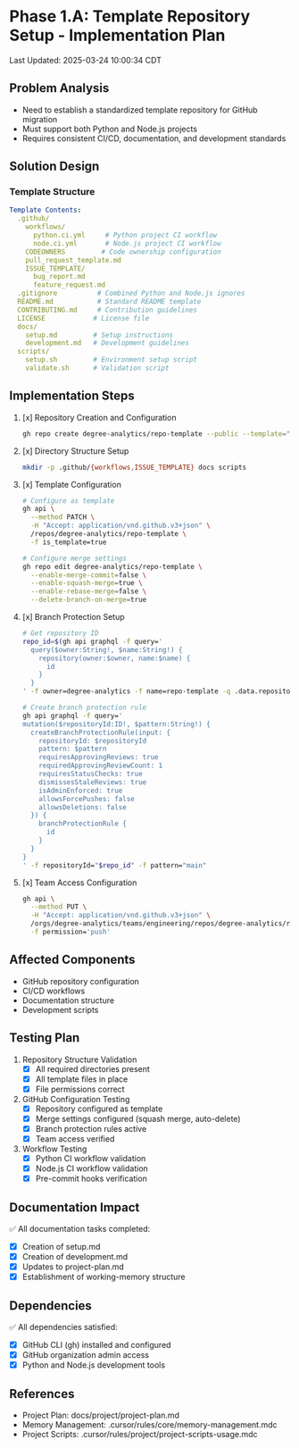 # Phase 1.A: Template Repository Setup - Implementation Plan
Last Updated: 2025-03-24 10:00:34 CDT

## Problem Analysis
- Need to establish a standardized template repository for GitHub migration
- Must support both Python and Node.js projects
- Requires consistent CI/CD, documentation, and development standards

## Solution Design
### Template Structure
```yaml
Template Contents:
  .github/
    workflows/
      python.ci.yml     # Python project CI workflow
      node.ci.yml       # Node.js project CI workflow
    CODEOWNERS         # Code ownership configuration
    pull_request_template.md
    ISSUE_TEMPLATE/
      bug_report.md
      feature_request.md
  .gitignore          # Combined Python and Node.js ignores
  README.md           # Standard README template
  CONTRIBUTING.md     # Contribution guidelines
  LICENSE            # License file
  docs/
    setup.md         # Setup instructions
    development.md   # Development guidelines
  scripts/
    setup.sh         # Environment setup script
    validate.sh      # Validation script
```

## Implementation Steps
1. [x] Repository Creation and Configuration
   ```bash
   gh repo create degree-analytics/repo-template --public --template=""
   ```

2. [x] Directory Structure Setup
   ```bash
   mkdir -p .github/{workflows,ISSUE_TEMPLATE} docs scripts
   ```

3. [x] Template Configuration
   ```bash
   # Configure as template
   gh api \
     --method PATCH \
     -H "Accept: application/vnd.github.v3+json" \
     /repos/degree-analytics/repo-template \
     -f is_template=true

   # Configure merge settings
   gh repo edit degree-analytics/repo-template \
     --enable-merge-commit=false \
     --enable-squash-merge=true \
     --enable-rebase-merge=false \
     --delete-branch-on-merge=true
   ```

4. [x] Branch Protection Setup
   ```bash
   # Get repository ID
   repo_id=$(gh api graphql -f query='
     query($owner:String!, $name:String!) {
       repository(owner:$owner, name:$name) {
         id
       }
     }
   ' -f owner=degree-analytics -f name=repo-template -q .data.repository.id)

   # Create branch protection rule
   gh api graphql -f query='
   mutation($repositoryId:ID!, $pattern:String!) {
     createBranchProtectionRule(input: {
       repositoryId: $repositoryId
       pattern: $pattern
       requiresApprovingReviews: true
       requiredApprovingReviewCount: 1
       requiresStatusChecks: true
       dismissesStaleReviews: true
       isAdminEnforced: true
       allowsForcePushes: false
       allowsDeletions: false
     }) {
       branchProtectionRule {
         id
       }
     }
   }
   ' -f repositoryId="$repo_id" -f pattern="main"
   ```

5. [x] Team Access Configuration
   ```bash
   gh api \
     --method PUT \
     -H "Accept: application/vnd.github.v3+json" \
     /orgs/degree-analytics/teams/engineering/repos/degree-analytics/repo-template \
     -f permission='push'
   ```

## Affected Components
- GitHub repository configuration
- CI/CD workflows
- Documentation structure
- Development scripts

## Testing Plan
1. Repository Structure Validation
   - [x] All required directories present
   - [x] All template files in place
   - [x] File permissions correct

2. GitHub Configuration Testing
   - [x] Repository configured as template
   - [x] Merge settings configured (squash merge, auto-delete)
   - [x] Branch protection rules active
   - [x] Team access verified

3. Workflow Testing
   - [x] Python CI workflow validation
   - [x] Node.js CI workflow validation
   - [x] Pre-commit hooks verification

## Documentation Impact
✅ All documentation tasks completed:
- [x] Creation of setup.md
- [x] Creation of development.md
- [x] Updates to project-plan.md
- [x] Establishment of working-memory structure

## Dependencies
✅ All dependencies satisfied:
- [x] GitHub CLI (gh) installed and configured
- [x] GitHub organization admin access
- [x] Python and Node.js development tools

## References
- Project Plan: docs/project/project-plan.md
- Memory Management: .cursor/rules/core/memory-management.mdc
- Project Scripts: .cursor/rules/project/project-scripts-usage.mdc
``` 